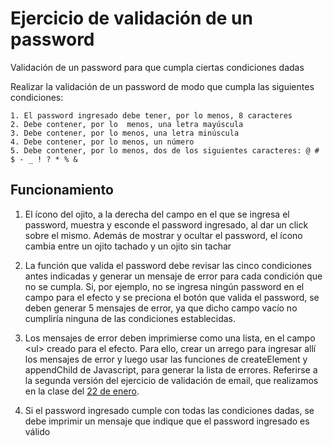 # Ejercicio de validación de un password
Validación de un password para que cumpla ciertas condiciones dadas
 
Realizar la validación de un password de modo que cumpla las siguientes condiciones:

	1. El password ingresado debe tener, por lo menos, 8 caracteres
	2. Debe contener, por lo  menos, una letra mayúscula
	3. Debe contener, por lo menos, una letra minúscula
	4. Debe contener, por lo menos, un número
	5. Debe contener, por lo menos, dos de los siguientes caracteres: @ # $ - _ ! ? * % &

## Funcionamiento
1. El ícono del ojito, a la derecha del campo en el que se ingresa el password, muestra y esconde el password ingresado, al dar un click sobre el mismo.  Además de mostrar y ocultar el password, el ícono cambia entre un ojito tachado y un ojito sin tachar

2. La función que valida el password debe revisar las cinco condiciones antes indicadas y generar un mensaje de error para cada condición que no se cumpla.  Si, por ejemplo, no se ingresa ningún password en el campo para el efecto y se preciona el botón que valida el password, se deben generar 5 mensajes de error, ya que dicho campo vacío no cumpliría ninguna de las condiciones establecidas.

3. Los mensajes de error deben imprimierse como una lista, en el campo &lt;ul&gt; creado para el efecto.  Para ello, crear un arrego para ingresar allí los mensajes de error y luego usar las funciones de createElement y appendChild de Javascript, para generar la lista de errores.  Referirse a la segunda versión del ejercicio de validación de email, que realizamos en la clase del <a href="http://www.dis.uia.mx/profesores/juanfdonoso/spring2020/dci3/clases/enero22.zip">22 de enero</a>.

4. Si el password ingresado cumple con todas las condiciones dadas, se debe imprimir un mensaje que indique que el password ingresado es válido
 
 
